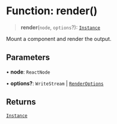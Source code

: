 # Function: render()

> **render**(`node`, `options`?): [`Instance`](../type-aliases/Instance.md)

Mount a component and render the output.

## Parameters

• **node**: `ReactNode`

• **options?**: `WriteStream` \| [`RenderOptions`](../type-aliases/RenderOptions.md)

## Returns

[`Instance`](../type-aliases/Instance.md)
